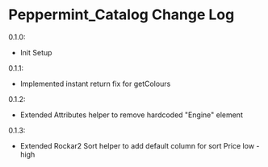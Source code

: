 Peppermint_Catalog Change Log
=============================
0.1.0:
- Init Setup

0.1.1:
- Implemented instant return fix for getColours

0.1.2:
- Extended Attributes helper to remove hardcoded "Engine" element

0.1.3:
- Extended Rockar2 Sort helper to add default column for sort Price low - high
